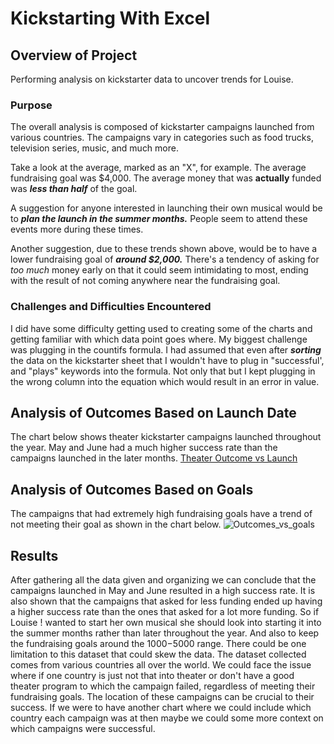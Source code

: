 # Kickstarting With Excel
## Overview of Project
Performing analysis on kickstarter data to uncover trends for Louise.

### Purpose
The overall analysis is composed of kickstarter campaigns launched from various countries. The campaigns vary in categories such as food trucks, television series, music, and much more.



Take a look at the average, marked as an "X", for example. The average fundraising goal was $4,000. The average money that was **actually** funded was ***less than half*** of the goal.


A suggestion for anyone interested in launching their own musical would be to ***plan the launch in the summer months.*** People seem to attend these events more during these times. 

Another suggestion, due to these trends shown above, would be to have a lower fundraising goal of ***around $2,000.*** There's a tendency of asking for *too much* money early on that it could seem intimidating to most, ending with the result of not coming anywhere near the fundraising goal.

### Challenges and Difficulties Encountered

I did have some difficulty getting used to creating some of the charts and getting familiar with which data point goes where. My biggest challenge was plugging in the countifs formula. I had assumed that even after ***sorting*** the data on the kickstarter sheet that I wouldn't have to plug in "successful', and "plays" keywords into the formula. Not only that but I kept plugging in the wrong column into the equation which would result in an error in value.

## Analysis of Outcomes Based on Launch Date
The chart below shows theater kickstarter campaigns launched throughout the year. May and June had a much higher success rate than the campaigns launched in the later months.
[Theater Outcome vs Launch](https://user-images.githubusercontent.com/110702997/185280790-8b68a9e4-d416-46ee-ae35-84b837f38ce7.png)

## Analysis of Outcomes Based on Goals
The campaigns that had extremely high fundraising goals have a trend of not meeting their goal as shown in the chart below.
![Outcomes_vs_goals](https://user-images.githubusercontent.com/110702997/185281044-ede9da6d-42bb-458d-aa4a-9a08216e890c.png)



## Results
After gathering all the data given and organizing we can conclude that the campaigns launched in May and June resulted in a high success rate. It is also shown that the campaigns that asked for less funding ended up having a higher success rate than the ones that asked for a lot more funding. So if Louise !
wanted to start her own musical she should look into starting it into the summer months rather than later throughout the year. And also to keep the fundraising goals around the $1000-$5000 range. There could be one limitation to this dataset that could skew the data. The dataset collected comes from various countries all over the world. We could face the issue where if one country is just not that into theater or don't have a good theater program to which the campaign failed, regardless of meeting their fundraising goals. The location of these campaigns can be crucial to their success. If we were to have another chart where we could include which country each campaign was at then maybe we could some more context on which campaigns were successful.
